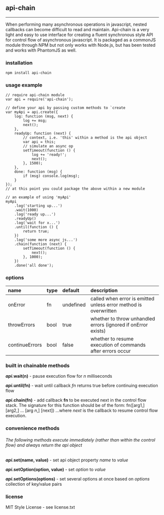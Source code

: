 ## api-chain
---
When performing many asynchronous operations in javascript, nested callbacks can become difficult to read and maintain.  Api-chain is a very light and easy to use interface for creating a fluent synchronous style API for control flow of asynchronous javascript.  It is packaged as a commonJS module through NPM but not only works with Node.js, but has been tested and works with PhantomJS as well.

### installation
    npm install api-chain

### usage example
    // require api-chain module
    var api = require('api-chain');

    // define your api by passing custom methods to `create
    var myApi = api.create({
        log: function (msg, next) {
            log += msg;
            next();
        },
        readyUp: function (next) {
            // context, i.e. 'this' within a method is the api object
            var api = this;
            // simulate an async op
            setTimeout(function () {
                log += 'ready!';
                next();
            }, 1500);
        },
        done: function (msg) {
            if (msg) console.log(msg);
        }
    });
    // at this point you could package the above within a new module

    // an example of using 'myApi'
    myApi
        .log('starting up...')
        .wait(1000)
        .log('ready up...')
        .readyUp()
        .log('wait for x...')
        .until(function () {
            return true;
        })
        .log('some more async js...')
        .chain(function (next) {
            setTimeout(function () {
                next();
            }, 1000);
        })
        .done('all done');

### options
| name           | type | default     | description                                                     |
|:---------------|:-----|:------------|:----------------------------------------------------------------|
| onError        | fn   | undefined   | called when error is emitted unless error method is overwritten |
| throwErrors    | bool | true        | whether to throw unhandled errors (ignored if onError exists)   |
| continueErrors | bool | false       | whether to resume execution of commands after errors occur      |  

### built in chainable methods
***api*.wait(n)** - pause execution flow for *n* milliseconds

***api*.until(fn)** - wait until callback *fn* returns true before continuing execution flow

***api*.chain(fn)** - add callback **fn** to be executed next in the control flow stack.  The signature for this function should be of the form:
    fn([arg1,] [arg2,] ... [arg *n*,] [next])
...where *next* is the callback to resume control flow execution.

### convenience methods
###### The following methods execute immediately (rather than within the control flow) and always return the api object
***api*.set(name, value)** - set api object property *name* to *value*

***api*.setOption(option, value)** - set *option* to *value*

***api*.setOptions(options)** - set several options at once based on *options* collection of key/value pairs

### license
MIT Style License - see license.txt